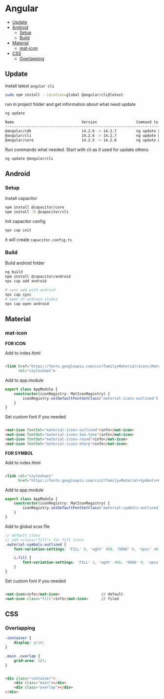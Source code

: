 # Angular

<!-- toc -->

- [Update](#update)
- [Android](#android)
  - [Setup](#setup)
  - [Build](#build)
- [Material](#material)
    - [mat-icon](#mat-icon)
- [CSS](#css)
    - [Overlapping](#overlapping)

<!-- tocstop -->

## Update

Install latest `angular cli`

``` bash
sudo npm install --location=global @angular/cli@latest
```

run in project folder and get information about what need update

``` bash
ng update

Name                               Version                  Command to update
--------------------------------------------------------------------------------
@angular/cdk                       14.2.6 -> 14.2.7         ng update @angular/cdk
@angular/cli                       14.2.6 -> 14.2.7         ng update @angular/cli
@angular/core                      14.2.5 -> 14.2.6         ng update @angular/core
```

Run commands what needed. Start with cli as it used for update others:

```bash
ng update @angular/cli
```

## Android
### Setup

Install capacitor
```bash
npm install @capacitor/core
npm install -D @capacitor/cli
```
Init capacitor config
```bash
npx cap init
```
it will create `capacitor.config.ts`

### Build

Build android folder
```bash
ng build
npm install @capacitor/android
npx cap add android

# sync web with android
npx cap sync
# open in android studio
npx cap open android

```


## Material

### mat-icon

**FOR ICON**

Add to index.html

```html

<link href="https://fonts.googleapis.com/css?family=Material+Icons|Material+Icons+Outlined|Material+Icons+Two+Tone|Material+Icons+Round|Material+Icons+Sharp"
      rel="stylesheet">
```

Add to app.module

```typescript
export class AppModule {
    constructor(iconRegistry: MatIconRegistry) {
        iconRegistry.setDefaultFontSetClass('material-icons-outlined')
    }
}
```

Set custom font if you needed

```html

<mat-icon fontSet="material-icons-outlined">info</mat-icon>
<mat-icon fontSet="material-icons-two-tone">info</mat-icon>
<mat-icon fontSet="material-icons-round">info</mat-icon>
<mat-icon fontSet="material-icons-sharp">info</mat-icon>
```

**FOR SYMBOL**

Add to index.html

```html

<link rel="stylesheet"
      href="https://fonts.googleapis.com/css2?family=Material+Symbols+Outlined:opsz,wght,FILL,GRAD@20..48,100..700,0..1,-50..200"/>
```

Add to app.module

```typescript
export class AppModule {
    constructor(iconRegistry: MatIconRegistry) {
        iconRegistry.setDefaultFontSetClass('material-symbols-outlined')
    }
}
```

Add to global scss file

```scss
// default class
// add <class="fill"> for fill icons
.material-symbols-outlined {
    font-variation-settings: 'FILL' 0, 'wght' 400, 'GRAD' 0, 'opsz' 48;

    &.fill {
        font-variation-settings: 'FILL' 1, 'wght' 400, 'GRAD' 0, 'opsz' 48;
    }
}
```

Set custom font if you needed

```html

<mat-icon>info</mat-icon>                   // default
<mat-icon class="fill">info</mat-icon>      // filed
```

## CSS

### Overlapping

```CSS
.container {
    display: grid;
}

.main .overlap {
    grid-area: 1/1;
}
```

```HTML

<div class="container">
    <div class="main"></div>
    <div class="overlap"></div>
</div>
```
